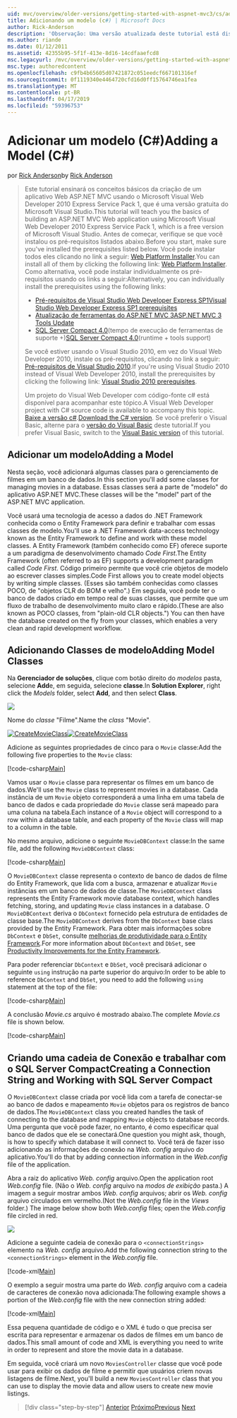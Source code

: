 ```yaml
---
uid: mvc/overview/older-versions/getting-started-with-aspnet-mvc3/cs/adding-a-model
title: Adicionando um modelo (c#) | Microsoft Docs
author: Rick-Anderson
description: 'Observação: Uma versão atualizada deste tutorial está disponível aqui que usa o ASP.NET MVC 5 e Visual Studio 2013. Ele é mais seguro e muito mais simples a seguir e demonstração...'
ms.author: riande
ms.date: 01/12/2011
ms.assetid: 42355b95-5f1f-413e-8d16-14cdfaaefcd8
msc.legacyurl: /mvc/overview/older-versions/getting-started-with-aspnet-mvc3/cs/adding-a-model
msc.type: authoredcontent
ms.openlocfilehash: c9fb4b65605d07421872c051eedcf667101316ef
ms.sourcegitcommit: 0f1119340e4464720cfd16d0ff15764746ea1fea
ms.translationtype: MT
ms.contentlocale: pt-BR
ms.lasthandoff: 04/17/2019
ms.locfileid: "59396753"
---
```

# <a name="adding-a-model-c"></a><span data-ttu-id="c8c38-104">Adicionar um modelo (C#)</span><span class="sxs-lookup"><span data-stu-id="c8c38-104">Adding a Model (C#)</span></span>

<span data-ttu-id="c8c38-105">por [Rick Anderson]((https://twitter.com/RickAndMSFT))</span><span class="sxs-lookup"><span data-stu-id="c8c38-105">by [Rick Anderson]((https://twitter.com/RickAndMSFT))</span></span>

> <span data-ttu-id="c8c38-106">Este tutorial ensinará os conceitos básicos da criação de um aplicativo Web ASP.NET MVC usando o Microsoft Visual Web Developer 2010 Express Service Pack 1, que é uma versão gratuita do Microsoft Visual Studio.</span><span class="sxs-lookup"><span data-stu-id="c8c38-106">This tutorial will teach you the basics of building an ASP.NET MVC Web application using Microsoft Visual Web Developer 2010 Express Service Pack 1, which is a free version of Microsoft Visual Studio.</span></span> <span data-ttu-id="c8c38-107">Antes de começar, verifique se que você instalou os pré-requisitos listados abaixo.</span><span class="sxs-lookup"><span data-stu-id="c8c38-107">Before you start, make sure you've installed the prerequisites listed below.</span></span> <span data-ttu-id="c8c38-108">Você pode instalar todos eles clicando no link a seguir: [Web Platform Installer](https://www.microsoft.com/web/gallery/install.aspx?appid=VWD2010SP1Pack).</span><span class="sxs-lookup"><span data-stu-id="c8c38-108">You can install all of them by clicking the following link: [Web Platform Installer](https://www.microsoft.com/web/gallery/install.aspx?appid=VWD2010SP1Pack).</span></span> <span data-ttu-id="c8c38-109">Como alternativa, você pode instalar individualmente os pré-requisitos usando os links a seguir:</span><span class="sxs-lookup"><span data-stu-id="c8c38-109">Alternatively, you can individually install the prerequisites using the following links:</span></span>
> 
> - [<span data-ttu-id="c8c38-110">Pré-requisitos de Visual Studio Web Developer Express SP1</span><span class="sxs-lookup"><span data-stu-id="c8c38-110">Visual Studio Web Developer Express SP1 prerequisites</span></span>](https://www.microsoft.com/web/gallery/install.aspx?appid=VWD2010SP1Pack)
> - [<span data-ttu-id="c8c38-111">Atualização de ferramentas do ASP.NET MVC 3</span><span class="sxs-lookup"><span data-stu-id="c8c38-111">ASP.NET MVC 3 Tools Update</span></span>](https://www.microsoft.com/web/gallery/install.aspx?appsxml=&amp;appid=MVC3)
> - <span data-ttu-id="c8c38-112">[SQL Server Compact 4.0](https://www.microsoft.com/web/gallery/install.aspx?appid=SQLCE;SQLCEVSTools_4_0)(tempo de execução de ferramentas de suporte +)</span><span class="sxs-lookup"><span data-stu-id="c8c38-112">[SQL Server Compact 4.0](https://www.microsoft.com/web/gallery/install.aspx?appid=SQLCE;SQLCEVSTools_4_0)(runtime + tools support)</span></span>
> 
> <span data-ttu-id="c8c38-113">Se você estiver usando o Visual Studio 2010, em vez do Visual Web Developer 2010, instale os pré-requisitos, clicando no link a seguir: [Pré-requisitos de Visual Studio 2010](https://www.microsoft.com/web/gallery/install.aspx?appsxml=&amp;appid=VS2010SP1Pack).</span><span class="sxs-lookup"><span data-stu-id="c8c38-113">If you're using Visual Studio 2010 instead of Visual Web Developer 2010, install the prerequisites by clicking the following link: [Visual Studio 2010 prerequisites](https://www.microsoft.com/web/gallery/install.aspx?appsxml=&amp;appid=VS2010SP1Pack).</span></span>
> 
> <span data-ttu-id="c8c38-114">Um projeto do Visual Web Developer com código-fonte c# está disponível para acompanhar este tópico.</span><span class="sxs-lookup"><span data-stu-id="c8c38-114">A Visual Web Developer project with C# source code is available to accompany this topic.</span></span> <span data-ttu-id="c8c38-115">[Baixe a versão c#](https://code.msdn.microsoft.com/Introduction-to-MVC-3-10d1b098).</span><span class="sxs-lookup"><span data-stu-id="c8c38-115">[Download the C# version](https://code.msdn.microsoft.com/Introduction-to-MVC-3-10d1b098).</span></span> <span data-ttu-id="c8c38-116">Se você preferir o Visual Basic, alterne para o [versão do Visual Basic](../vb/adding-a-model.md) deste tutorial.</span><span class="sxs-lookup"><span data-stu-id="c8c38-116">If you prefer Visual Basic, switch to the [Visual Basic version](../vb/adding-a-model.md) of this tutorial.</span></span>


## <a name="adding-a-model"></a><span data-ttu-id="c8c38-117">Adicionar um modelo</span><span class="sxs-lookup"><span data-stu-id="c8c38-117">Adding a Model</span></span>

<span data-ttu-id="c8c38-118">Nesta seção, você adicionará algumas classes para o gerenciamento de filmes em um banco de dados.</span><span class="sxs-lookup"><span data-stu-id="c8c38-118">In this section you'll add some classes for managing movies in a database.</span></span> <span data-ttu-id="c8c38-119">Essas classes será a parte de "modelo" do aplicativo ASP.NET MVC.</span><span class="sxs-lookup"><span data-stu-id="c8c38-119">These classes will be the "model" part of the ASP.NET MVC application.</span></span>

<span data-ttu-id="c8c38-120">Você usará uma tecnologia de acesso a dados do .NET Framework conhecida como o Entity Framework para definir e trabalhar com essas classes de modelo.</span><span class="sxs-lookup"><span data-stu-id="c8c38-120">You'll use a .NET Framework data-access technology known as the Entity Framework to define and work with these model classes.</span></span> <span data-ttu-id="c8c38-121">A Entity Framework (também conhecido como EF) oferece suporte a um paradigma de desenvolvimento chamado *Code First*.</span><span class="sxs-lookup"><span data-stu-id="c8c38-121">The Entity Framework (often referred to as EF) supports a development paradigm called *Code First*.</span></span> <span data-ttu-id="c8c38-122">Código primeiro permite que você crie objetos de modelo ao escrever classes simples.</span><span class="sxs-lookup"><span data-stu-id="c8c38-122">Code First allows you to create model objects by writing simple classes.</span></span> <span data-ttu-id="c8c38-123">(Esses são também conhecidas como classes POCO, de "objetos CLR do BOM e velho".) Em seguida, você pode ter o banco de dados criado em tempo real de suas classes, que permite que um fluxo de trabalho de desenvolvimento muito claro e rápido.</span><span class="sxs-lookup"><span data-stu-id="c8c38-123">(These are also known as POCO classes, from "plain-old CLR objects.") You can then have the database created on the fly from your classes, which enables a very clean and rapid development workflow.</span></span>

## <a name="adding-model-classes"></a><span data-ttu-id="c8c38-124">Adicionando Classes de modelo</span><span class="sxs-lookup"><span data-stu-id="c8c38-124">Adding Model Classes</span></span>

<span data-ttu-id="c8c38-125">Na **Gerenciador de soluções**, clique com botão direito do *modelos* pasta, selecione **Add**e, em seguida, selecione **classe**.</span><span class="sxs-lookup"><span data-stu-id="c8c38-125">In **Solution Explorer**, right click the *Models* folder, select **Add**, and then select **Class**.</span></span>

![](adding-a-model/_static/image1.png)

<span data-ttu-id="c8c38-126">Nome do *classe* "Filme".</span><span class="sxs-lookup"><span data-stu-id="c8c38-126">Name the *class* "Movie".</span></span>

<span data-ttu-id="c8c38-127">[![CreateMovieClass](adding-a-model/_static/image3.png)](adding-a-model/_static/image2.png)</span><span class="sxs-lookup"><span data-stu-id="c8c38-127">[![CreateMovieClass](adding-a-model/_static/image3.png)](adding-a-model/_static/image2.png)</span></span>

<span data-ttu-id="c8c38-128">Adicione as seguintes propriedades de cinco para o `Movie` classe:</span><span class="sxs-lookup"><span data-stu-id="c8c38-128">Add the following five properties to the `Movie` class:</span></span>

[!code-csharp[Main](adding-a-model/samples/sample1.cs)]

<span data-ttu-id="c8c38-129">Vamos usar o `Movie` classe para representar os filmes em um banco de dados.</span><span class="sxs-lookup"><span data-stu-id="c8c38-129">We'll use the `Movie` class to represent movies in a database.</span></span> <span data-ttu-id="c8c38-130">Cada instância de um `Movie` objeto corresponderá a uma linha em uma tabela de banco de dados e cada propriedade do `Movie` classe será mapeado para uma coluna na tabela.</span><span class="sxs-lookup"><span data-stu-id="c8c38-130">Each instance of a `Movie` object will correspond to a row within a database table, and each property of the `Movie` class will map to a column in the table.</span></span>

<span data-ttu-id="c8c38-131">No mesmo arquivo, adicione o seguinte `MovieDBContext` classe:</span><span class="sxs-lookup"><span data-stu-id="c8c38-131">In the same file, add the following `MovieDBContext` class:</span></span>

[!code-csharp[Main](adding-a-model/samples/sample2.cs)]

<span data-ttu-id="c8c38-132">O `MovieDBContext` classe representa o contexto de banco de dados de filme do Entity Framework, que lida com a busca, armazenar e atualizar `Movie` instâncias em um banco de dados de classe.</span><span class="sxs-lookup"><span data-stu-id="c8c38-132">The `MovieDBContext` class represents the Entity Framework movie database context, which handles fetching, storing, and updating `Movie` class instances in a database.</span></span> <span data-ttu-id="c8c38-133">O `MovieDBContext` deriva o `DbContext` fornecido pela estrutura de entidades de classe base.</span><span class="sxs-lookup"><span data-stu-id="c8c38-133">The `MovieDBContext` derives from the `DbContext` base class provided by the Entity Framework.</span></span> <span data-ttu-id="c8c38-134">Para obter mais informações sobre `DbContext` e `DbSet`, consulte [melhorias de produtividade para o Entity Framework](https://blogs.msdn.com/b/efdesign/archive/2010/06/21/productivity-improvements-for-the-entity-framework.aspx?wa=wsignin1.0).</span><span class="sxs-lookup"><span data-stu-id="c8c38-134">For more information about `DbContext` and `DbSet`, see [Productivity Improvements for the Entity Framework](https://blogs.msdn.com/b/efdesign/archive/2010/06/21/productivity-improvements-for-the-entity-framework.aspx?wa=wsignin1.0).</span></span>

<span data-ttu-id="c8c38-135">Para poder referenciar `DbContext` e `DbSet`, você precisará adicionar o seguinte `using` instrução na parte superior do arquivo:</span><span class="sxs-lookup"><span data-stu-id="c8c38-135">In order to be able to reference `DbContext` and `DbSet`, you need to add the following `using` statement at the top of the file:</span></span>

[!code-csharp[Main](adding-a-model/samples/sample3.cs)]

<span data-ttu-id="c8c38-136">A conclusão *Movie.cs* arquivo é mostrado abaixo.</span><span class="sxs-lookup"><span data-stu-id="c8c38-136">The complete *Movie.cs* file is shown below.</span></span>

[!code-csharp[Main](adding-a-model/samples/sample4.cs)]

## <a name="creating-a-connection-string-and-working-with-sql-server-compact"></a><span data-ttu-id="c8c38-137">Criando uma cadeia de Conexão e trabalhar com o SQL Server Compact</span><span class="sxs-lookup"><span data-stu-id="c8c38-137">Creating a Connection String and Working with SQL Server Compact</span></span>

<span data-ttu-id="c8c38-138">O `MovieDBContext` classe criada por você lida com a tarefa de conectar-se ao banco de dados e mapeamento `Movie` objetos para os registros de banco de dados.</span><span class="sxs-lookup"><span data-stu-id="c8c38-138">The `MovieDBContext` class you created handles the task of connecting to the database and mapping `Movie` objects to database records.</span></span> <span data-ttu-id="c8c38-139">Uma pergunta que você pode fazer, no entanto, é como especificar qual banco de dados que ele se conectará.</span><span class="sxs-lookup"><span data-stu-id="c8c38-139">One question you might ask, though, is how to specify which database it will connect to.</span></span> <span data-ttu-id="c8c38-140">Você terá de fazer isso adicionando as informações de conexão na *Web. config* arquivo do aplicativo.</span><span class="sxs-lookup"><span data-stu-id="c8c38-140">You'll do that by adding connection information in the *Web.config* file of the application.</span></span>

<span data-ttu-id="c8c38-141">Abra a raiz do aplicativo *Web. config* arquivo.</span><span class="sxs-lookup"><span data-stu-id="c8c38-141">Open the application root *Web.config* file.</span></span> <span data-ttu-id="c8c38-142">(Não o *Web. config* arquivo na *modos de exibição* pasta.) A imagem a seguir mostrar ambos *Web. config* arquivos; abrir os *Web. config* arquivo circulados em vermelho.</span><span class="sxs-lookup"><span data-stu-id="c8c38-142">(Not the *Web.config* file in the *Views* folder.) The image below show both *Web.config* files; open the *Web.config* file circled in red.</span></span>

![](adding-a-model/_static/image4.png)

<span data-ttu-id="c8c38-143">Adicione a seguinte cadeia de conexão para o `<connectionStrings>` elemento na *Web. config* arquivo.</span><span class="sxs-lookup"><span data-stu-id="c8c38-143">Add the following connection string to the `<connectionStrings>` element in the *Web.config* file.</span></span>

[!code-xml[Main](adding-a-model/samples/sample5.xml)]

<span data-ttu-id="c8c38-144">O exemplo a seguir mostra uma parte do *Web. config* arquivo com a cadeia de caracteres de conexão nova adicionada:</span><span class="sxs-lookup"><span data-stu-id="c8c38-144">The following example shows a portion of the *Web.config* file with the new connection string added:</span></span>

[!code-xml[Main](adding-a-model/samples/sample6.xml)]

<span data-ttu-id="c8c38-145">Essa pequena quantidade de código e o XML é tudo o que precisa ser escrita para representar e armazenar os dados de filmes em um banco de dados.</span><span class="sxs-lookup"><span data-stu-id="c8c38-145">This small amount of code and XML is everything you need to write in order to represent and store the movie data in a database.</span></span>

<span data-ttu-id="c8c38-146">Em seguida, você criará um novo `MoviesController` classe que você pode usar para exibir os dados de filme e permitir que usuários criem novas listagens de filme.</span><span class="sxs-lookup"><span data-stu-id="c8c38-146">Next, you'll build a new `MoviesController` class that you can use to display the movie data and allow users to create new movie listings.</span></span>

> [!div class="step-by-step"]
> <span data-ttu-id="c8c38-147">[Anterior](adding-a-view.md)
> [Próximo](accessing-your-models-data-from-a-controller.md)</span><span class="sxs-lookup"><span data-stu-id="c8c38-147">[Previous](adding-a-view.md)
[Next](accessing-your-models-data-from-a-controller.md)</span></span>
